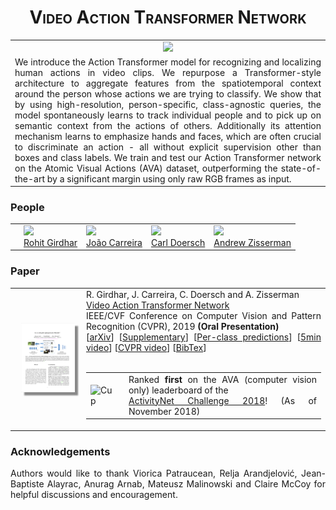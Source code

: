
<!-- Taken from url=http://www.cs.cmu.edu/~dfouhey/3DP/index.html -->
<!DOCTYPE HTML>
<html xmlns="http://www.w3.org/1999/xhtml"><head>

<!-- Global site tag (gtag.js) - Google Analytics -->
<script async src="https://www.googletagmanager.com/gtag/js?id=UA-71557010-6"></script>
  <script>
      window.dataLayer = window.dataLayer || [];
  function gtag(){dataLayer.push(arguments);}
  gtag('js', new Date());

  gtag('config', 'UA-71557010-6');
</script>


<meta http-equiv="Content-Type" content="text/html; charset=UTF-8">
<link rel="StyleSheet" href="assets/style.css" type="text/css" media="all">

<title>Video Action Transformer Network</title>
<script type="text/javascript" async="" src="assets/ga.js"></script><script type="text/javascript">
</script>

<!-- bibliographic tags -->
<meta name="citation_title" content="Video Action Transformer Network"/>
<meta name="citation_author" content="Girdhar, Rohit"/>
<meta name="citation_author" content="Carreira, Joao"/>
<meta name="citation_author" content="Doersch, Carl"/>
<meta name="citation_author" content="Zisserman, Andrew"/>
<meta name="citation_publication_date" content="2019"/>
<meta name="citation_conference_title" content="CVPR"/>
<meta name="citation_pdf_url" content="https://arxiv.org/abs/1812.02707"/>

<style type="text/css">
#primarycontent h1 {
	font-variant: small-caps;
}
#primarycontent h3 {
}
#primarycontent teasertext {
	text-align: center;
}
#primarycontent p {
	text-align: center;
}
#primarycontent {
	text-align: justify;
}
#primarycontent p {
	text-align: justify;
}
#primarycontent p iframe {
	text-align: center;
}
#avatar {
  border-radius: 50%;
}
</style>
<script type="text/javascript">
  function togglevis(elid){
    el=document.getElementById(elid);
    aelid=elid+"a";
    ael=document.getElementById(aelid);
    if(el.style.display=='none'){
      el.style.display='inline-table';
      ael.innerHTML="[Hide BibTex]";
    }else{
      el.style.display='none';
      ael.innerHTML="[Show BibTex]";
    }
  }
</script>

<link rel="icon" type="image/png" href="http://rohitgirdhar.github.io/favicon.png">

</head>
<body>
<div id="primarycontent">
<h1 align="center" itemprop="name"><strong>
    Video Action Transformer Network
</strong></h1>


   <table class="results" align="center">
    <tr>
      <td align="center">
	      <img src="assets/teaser.mp4.gif" width="90%" /></a>
      </td>
    </tr>
    <tr></tr>
    <tr></tr>
    <tr></tr>
    <tr>
      <td class="credits" align="justify">
        We introduce the Action Transformer model for recognizing and localizing human actions in video clips. We repurpose a Transformer-style architecture to aggregate features from the spatiotemporal context around the person whose actions we are trying to classify. We show that by using high-resolution, person-specific, class-agnostic queries, the model spontaneously learns to track individual people and to pick up on semantic context from the actions of others. Additionally its attention mechanism learns to emphasize hands and faces, which are often crucial to discriminate an action - all without explicit supervision other than boxes and class labels. We train and test our Action Transformer network on the Atomic Visual Actions (AVA) dataset, outperforming the state-of-the-art by a significant margin using only raw RGB frames as input.
      </td>
    </tr>
    <tr>
    </tr>
 </table>



<h3>People</h3>

<table id="people" style="margin:auto;">
  <tr>
    <td></td>  <!-- For some reason it scales up the first td.. so adding a dummy td -->
    <td>
      <img src="assets/authors/rohit.jpg"/><br/>
      <a href="http://www.cs.cmu.edu/~rgirdhar/" target="_blank">Rohit Girdhar</a>
    </td>
    <td>
      <img src="assets/authors/joao.jpg"/><br/>
      <a href="https://scholar.google.com/citations?user=IUZ-7_cAAAAJ&hl=en" target="_blank">João Carreira</a>
    </td>
    <td>
      <img src="assets/authors/carl.jpg"/><br/>
      <a href="http://www.carldoersch.com/" target="_blank">Carl Doersch</a>
    </td>
    <td>
      <img src="assets/authors/az.jpg"/><br/>
      <a href="https://www.robots.ox.ac.uk/~az/" target="_blank">Andrew Zisserman</a>
    </td>

  </tr>
</table>


<h3>Paper</h3>
<table>
  <tr></tr>
  <tr><td>
    <a href="http://arxiv.org/abs/1812.02707"><img style="box-shadow: 5px 5px 2px #888888; margin: 10px" src="assets/paper-screenshot.png" width="150px"/></a>
  </td>
  <td></td>
  <td>
    R. Girdhar, J. Carreira, C. Doersch and A. Zisserman<br/>
    <a href="http://arxiv.org/abs/1812.02707">Video Action Transformer Network</a><br/>
    IEEE/CVF Conference on Computer Vision and Pattern Recognition (CVPR), 2019 <b>(Oral Presentation) </b><br/>
    [<a href="http://arxiv.org/abs/1812.02707">arXiv</a>]
    [<a href="assets/suppl/main.pdf">Supplementary</a>]
    [<a href="assets/suppl/pred.pdf">Per-class predictions</a>]
    [<a href="assets/video_present.mp4">5min video</a>]
    [<a href="https://www.youtube.com/embed/JwaBi_2JFeU?start=0&end=300">CVPR video</a>]
    [<a href="javascript:togglevis('girdhar2019video')" id="bibtex">BibTex</a>] <br/> <br/>
    <table summary="Rank 1">
      <tr>
	<td><img src="assets/cup.png" alt="Cup" width="30px" style="padding-right: 10px;" /></td>
  <td>Ranked <b>first</b> on the AVA (computer vision only) leaderboard of the <br/> <a href="http://activity-net.org/challenges/2018/evaluation.html">ActivityNet Challenge 2018</a>! (As of November 2018)</td>
      </tr>
    </table>

</table>



<table class="bibtex" style="display:none" id="girdhar2019video"><tr><td>
<pre>
@inproceedings{girdhar2019video,
    title = {{Video Action Transformer Network}},
    author = {Girdhar, Rohit and Carreira, Jo\~{a}o and Doersch, Carl and Zisserman, Andrew},
    booktitle = {CVPR},
    year = 2019
}
</pre>
</td></tr></table>

<h3>Acknowledgements</h3>
<p>
Authors would like to thank Viorica Patraucean, Relja Arandjelović, Jean-Baptiste Alayrac, Anurag Arnab, Mateusz Malinowski and Claire McCoy for
helpful discussions and encouragement.
</p>
</div>

</body></html>
